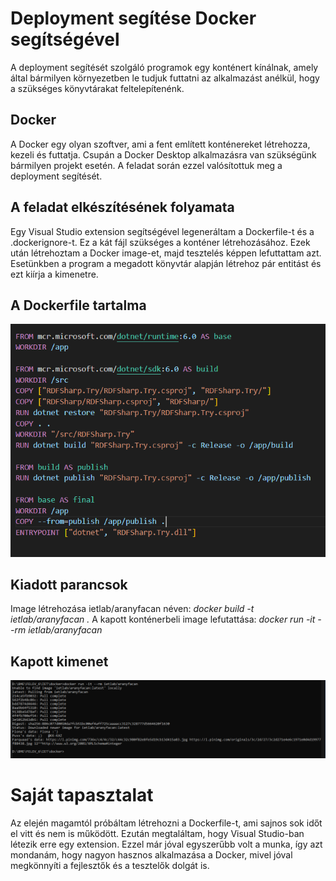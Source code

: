 # Deployment segítése Docker segítségével

A deployment segítését szolgáló programok egy konténert kínálnak, amely által bármilyen környezetben le tudjuk futtatni az alkalmazást anélkül, hogy a szükséges
könyvtárakat feltelepítenénk.

## Docker

A Docker egy olyan szoftver, ami a fent említett konténereket létrehozza, kezeli és futtatja. Csupán a Docker Desktop alkalmazásra van szükségünk bármilyen projekt esetén.
A feladat során ezzel valósítottuk meg a deployment segítését.

## A feladat elkészítésének folyamata

Egy Visual Studio extension segítségével legeneráltam a Dockerfile-t és a .dockerignore-t. Ez a kát fájl szükséges a konténer létrehozásához. Ezek után létrehoztam a 
Docker image-et, majd tesztelés képpen lefuttattam azt. Esetünkben a program a megadott könyvtár alapján létrehoz pár entitást és ezt kiírja a kimenetre.

## A Dockerfile tartalma

![Dockerfile tartalma](/doc/pics/dockerfile.PNG)

## Kiadott parancsok

Image létrehozása ietlab/aranyfacan néven: *docker build -t ietlab/aranyfacan .*
A kapott konténerbeli image lefutattása: *docker run -it --rm ietlab/aranyfacan* 

## Kapott kimenet

![Dockerfile kimenete](/doc/pics/docker_on_jonas_PC.PNG)

# Saját tapasztalat

Az elején magamtól próbáltam létrehozni a Dockerfile-t, ami sajnos sok időt el vitt és nem is működött. Ezután megtaláltam, hogy Visual Studio-ban létezik erre egy
extension. Ezzel már jóval egyszerűbb volt a munka, így azt mondanám, hogy nagyon hasznos alkalmazása a Docker, mivel jóval megkönnyíti a fejlesztők és a tesztelők
dolgát is.

